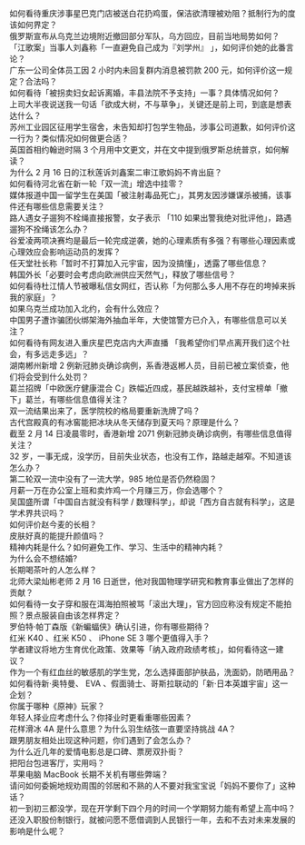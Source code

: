 如何看待重庆涉事星巴克门店被送白花扔鸡蛋，保洁欲清理被劝阻？抵制行为的度该如何界定？  
俄罗斯宣布从乌克兰边境附近撤回部分军队，乌方回应，目前当地局势如何？  
「江歌案」当事人刘鑫称「一直避免自己成为『刘学州』 」，如何评价她的此番言论？  
广东一公司全体员工因 2 小时内未回复群内消息被罚款 200 元，如何评价这一规定？合法吗？  
如何看待「被拐卖妇女起诉离婚，丰县法院不予支持」一事？具体情况如何？  
上司大半夜说送我一句话「欲成大树，不与草争」，关键还是前上司，到底是想表达什么？  
苏州工业园区征用学生宿舍，未告知却打包学生物品，涉事公司道歉，如何评价这一行为？类似情况如何做更合适？  
英国首相约翰逊时隔 3 个月用中文更文，并在文中提到俄罗斯总统普京，如何解读？  
为什么 2 月 16 日的江秋莲诉刘鑫案二审江歌妈妈不肯出庭？  
如何看待河北省在新一轮「双一流」增选中挂零？  
媒体报道中国一留学生在美国「被注射毒品死亡」，其男友因涉嫌谋杀被捕，该事件还有哪些信息需要关注？  
路人遇女子遛狗不栓绳直接报警，女子表示 「110 如果出警我绝对批评他」，路遇遛狗不拴绳该怎么办？  
谷爱凌两项决赛均是最后一轮完成逆袭，她的心理素质有多强？有哪些心理因素或心理效应会影响运动员的发挥？  
任天堂社长称「暂时不打算加入元宇宙，因为没搞懂」，透露了哪些信息？  
韩国外长「必要时会考虑向欧洲供应天然气」，释放了哪些信号？  
如何看待杜江情人节被曝私信女网红，否认称「为何那么多人用不存在的垮掉来拆我的家庭」？  
如果乌克兰成功加入北约，会有什么效应？  
中国男子遭诈骗团伙绑架海外抽血半年，大使馆警方已介入，有哪些信息可以关注？  
如何看待有网友进入重庆星巴克店内大声直播 「我希望你们早点离开我们这个社会，有多远走多远」？  
湖南郴州新增 2 例新冠肺炎确诊病例，系香港返郴人员，目前已被立案侦查，他们将会受到什么处罚？  
葛兰招牌「中欧医疗健康混合 C」跌幅近四成，基民越跌越补，支付宝榜单「撤下」葛兰，有哪些信息值得关注？  
双一流结果出来了，医学院校的格局要重新洗牌了吗？  
古代宫殿真的有冰窖能把冰块从冬天储存到夏天吗？原理是什么？  
截至 2 月 14 日凌晨零时，香港新增 2071 例新冠肺炎确诊病例，有哪些信息值得关注？  
32 岁，一事无成，没学历，目前失业状态，也没有工作，路越走越窄。不知道该怎么办？  
第二轮双一流中没有了一流大学，985 地位是否仍然稳固？  
月薪一万在办公室上班和卖炸鸡一个月赚三万，你会选哪个？  
吴国盛所谓「中国自古就没有科学 / 数理科学」，却说「西方自古就有科学」，这是学术界共识吗？  
如何评价赵今麦的长相？  
皮肤好真的能提升颜值吗？  
精神内耗是什么？如何避免工作、学习、生活中的精神内耗？  
为什么会不想结婚?  
长期喝茶叶的人怎么样？  
北师大梁灿彬老师 2 月 16 日逝世，他对我国物理学研究和教育事业做出了怎样的贡献？  
如何看待一女子穿和服在洱海拍照被骂「滚出大理」，官方回应称没有规定不能拍照？景点服装自由该怎样界定？  
罗伯特·帕丁森版《新蝙蝠侠》确认引进，你有哪些期待？  
红米 K40 、红米 K50 、 iPhone SE 3 哪个更值得入手？  
学者建议将地方生育优化政策、效果等「纳入政府政绩考核」，如何看待这一建议？  
作为一个有红血丝的敏感肌的学生党，怎么选择面部护肤品，洗面奶，防晒用品？  
如何看待新·奥特曼、 EVA 、假面骑士、哥斯拉联动的「新·日本英雄宇宙」这一企划？  
你属于哪种《原神》玩家？  
年轻人择业应考虑什么？你择业时更看重哪些因素？  
花样滑冰 4A 是什么意思？为什么羽生结弦一直要坚持挑战 4A？  
跟男朋友相处出现这种问题，你们遇到了会怎么办？  
为什么近几年的爱情电影总是口碑、票房双扑街？  
把阳台包进客厅，实用吗？  
苹果电脑 MacBook 长期不关机有哪些弊端？  
请问如何委婉地规劝周围的邻居和不熟的人不要对我宝宝说「妈妈不要你了」这种话？  
初一到初三都没学，现在开学剩下四个月的时间一个学期努力能有希望上高中吗？  
还没入职股份制银行，就被问愿不愿借调到人民银行一年，去和不去对未来发展的影响是什么呢？  
